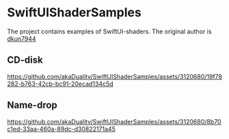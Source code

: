 # SwiftUIShaderSamples

The project contains examples of SwiftUI-shaders. The original author is [dkun7944](https://gist.github.com/dkun7944)

## CD-disk
https://github.com/akaDuality/SwiftUIShaderSamples/assets/3120680/19f78282-b763-42cb-bc91-20ecad134c5d

## Name-drop
https://github.com/akaDuality/SwiftUIShaderSamples/assets/3120680/8b70c1ed-33aa-460a-89dc-d30822171a45

